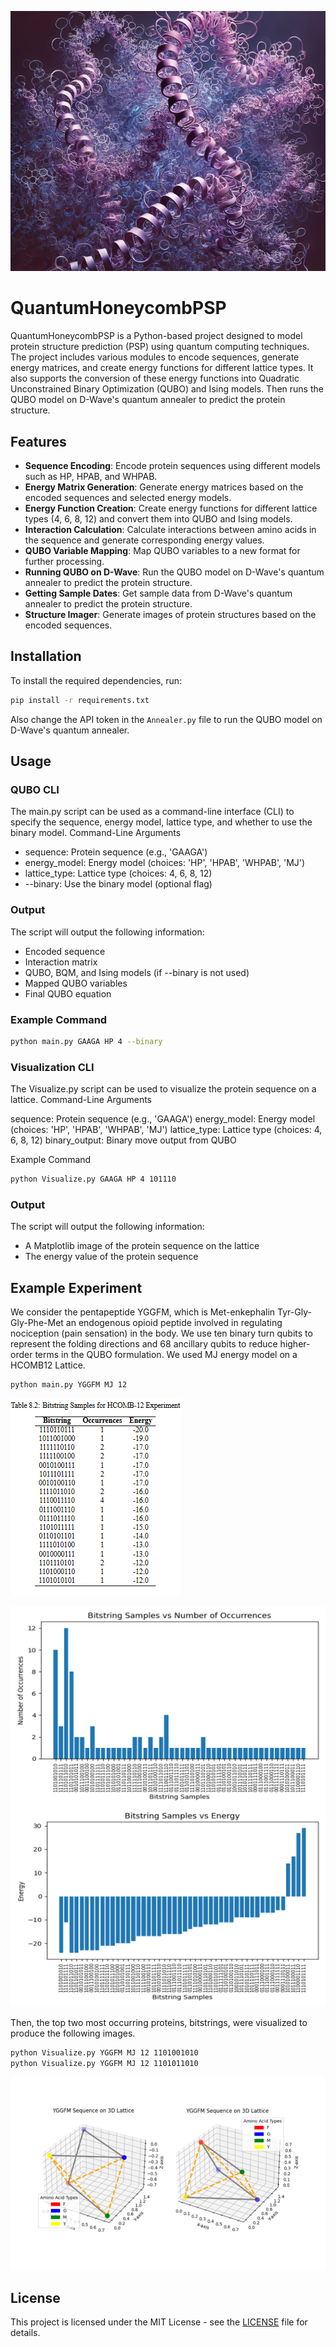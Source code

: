 ![purple_protein.png](Results%2FImages%2Fpurple_protein.png)

# QuantumHoneycombPSP

QuantumHoneycombPSP is a Python-based project designed to model protein structure prediction (PSP) using quantum computing techniques. The project includes various modules to encode sequences, generate energy matrices, and create energy functions for different lattice types. It also supports the conversion of these energy functions into Quadratic Unconstrained Binary Optimization (QUBO) and Ising models. Then runs the QUBO model on D-Wave's quantum annealer to predict the protein structure.

## Features

- **Sequence Encoding**: Encode protein sequences using different models such as HP, HPAB, and WHPAB.
- **Energy Matrix Generation**: Generate energy matrices based on the encoded sequences and selected energy models.
- **Energy Function Creation**: Create energy functions for different lattice types (4, 6, 8, 12) and convert them into QUBO and Ising models.
- **Interaction Calculation**: Calculate interactions between amino acids in the sequence and generate corresponding energy values.
- **QUBO Variable Mapping**: Map QUBO variables to a new format for further processing.
- **Running QUBO on D-Wave**: Run the QUBO model on D-Wave's quantum annealer to predict the protein structure.
- **Getting Sample Dates**: Get sample data from D-Wave's quantum annealer to predict the protein structure.
- **Structure Imager**: Generate images of protein structures based on the encoded sequences.

## Installation

To install the required dependencies, run:

```bash
pip install -r requirements.txt
```

Also change the API token in the `Annealer.py` file to run the QUBO model on D-Wave's quantum annealer.

## Usage

### QUBO CLI

The main.py script can be used as a command-line interface (CLI) to specify the sequence, energy model, lattice type, and whether to use the binary model.
Command-Line Arguments

- sequence: Protein sequence (e.g., 'GAAGA')
- energy_model: Energy model (choices: 'HP', 'HPAB', 'WHPAB', 'MJ')
- lattice_type: Lattice type (choices: 4, 6, 8, 12)
- --binary: Use the binary model (optional flag)

### Output

The script will output the following information:

- Encoded sequence
- Interaction matrix
- QUBO, BQM, and Ising models (if --binary is not used)
- Mapped QUBO variables
- Final QUBO equation

### Example Command

```bash
python main.py GAAGA HP 4 --binary
```

### Visualization CLI

The Visualize.py script can be used to visualize the protein sequence on a lattice.
Command-Line Arguments

sequence: Protein sequence (e.g., 'GAAGA')
energy_model: Energy model (choices: 'HP', 'HPAB', 'WHPAB', 'MJ')
lattice_type: Lattice type (choices: 4, 6, 8, 12)
binary_output: Binary move output from QUBO

Example Command

```bash
python Visualize.py GAAGA HP 4 101110
```

### Output

The script will output the following information:

- A Matplotlib image of the protein sequence on the lattice
- The energy value of the protein sequence

## Example Experiment

We consider the pentapeptide YGGFM, which is Met-enkephalin Tyr-Gly-Gly-Phe-Met an endogenous opioid peptide involved in regulating nociception (pain sensation) in the body. We use ten binary turn qubits to represent the folding directions and 68 ancillary qubits to reduce higher-order terms in the QUBO formulation. We used MJ energy model on a HCOMB12 Lattice.

```bash
python main.py YGGFM MJ 12
```

![img.png](Results/Images/img.png)

![HCOMB_12_samples (2).png](Results/Images/HCOMB_12_samples%20%282%29.png)

Then, the top two most occurring proteins, bitstrings, were visualized to produce the following images.

```bash
python Visualize.py YGGFM MJ 12 1101001010
python Visualize.py YGGFM MJ 12 1101011010
```

![YGGFM_HCOMB12 (1).png](Results/Images/YGGFM_HCOMB12%20%281%29.png)


## License

This project is licensed under the MIT License - see the [LICENSE](LICENSE) file for details.
